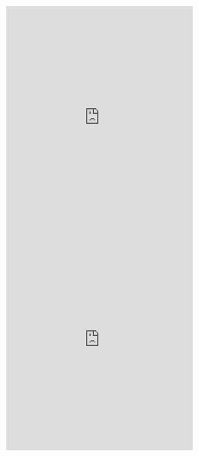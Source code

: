 <iframe src="https://slides.com/zakilim/palette/embed" width="100%" height="600" title="Palette" scrolling="no" frameborder="0" webkitallowfullscreen mozallowfullscreen allowfullscreen></iframe>
<iframe src="https://slides.com/zakilim/ellipse/embed" width="100%" height="600" title="COAT2022_L2" scrolling="no" frameborder="0" webkitallowfullscreen mozallowfullscreen allowfullscreen></iframe>
